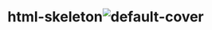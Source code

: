 # html-skeleton![default-cover](https://user-images.githubusercontent.com/119259122/213456035-baf301ba-27ba-4569-8022-cae388cdc79b.jpg)
